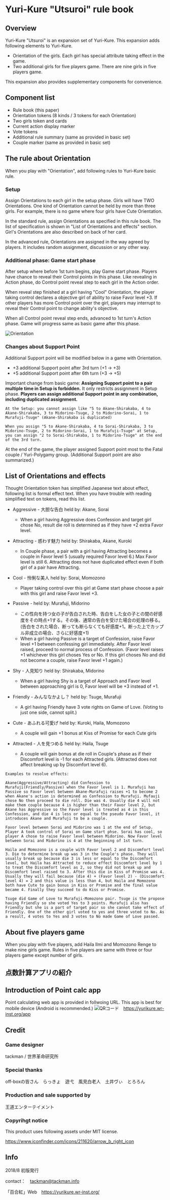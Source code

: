 # Yuri-Kure "Utsuroi" rule book

## Overview

Yuri-Kure "Utsuroi" is an expansion set of Yuri-Kure. This expansion adds following elements to Yuri-Kure.

- Orientation of the girls. Each girl has special attribute taking effect in the game.
- Two additional girls for five players game. There are nine girls in five players game.

This expansion also provides supplementary components for convenience.

## Component list

- Rule book (this paper)
- Orientation tokens (8 kinds / 3 tokens for each Orientation)
- Two girls token and cards
- Current action display marker
- Vote tokens
- Additional rule summary (same as provided in basic set)
- Couple marker (same as provided in basic set)

## The rule about Orientation

When you play with "Orientation", add following rules to Yuri-Kure basic rule.

### Setup

Assign Orientations to each girl in the setup phase. Girls will have TWO Orientations. One kind of Orientation cannot be held by more than three girls. For example, there is no game where four girls have Cute Orientation.

In the standard rule, assign Orientations as specified in this rule book. The list of specification is shown in "List of Orientations and effects" section. Girl's Orientations are also described on back of her card.

In the advanced rule, Orientations are assigned in the way agreed by players. It includes random assignment, discussion or any other way.

### Additional phase: Game start phase

After setup where before 1st turn begins, play Game start phase. Players have chance to reveal their Control points in this phase. Like revealing in Action phase, do Control point reveal step to each girl in the Action order.

When reveal step finished at a girl having "Cool" Orientation, the player taking control declares a objective girl of ability to raise Favor level +3. If other players has more Control point over the girl, players may interrupt to reveal their Control point to change ability's objective.

When all Control point reveal step ends, advanced to 1st turn's Action phase. Game will progress same as basic game after this phase.

![Orientation](img/seikou-en.png)

### Changes about Support Point

Additional Support point will be modified below in a game with Orientation.

- +3 additional Support point after 3rd turn (+1 -> +3)
- +5 additional Support point after 6th turn (+3 -> +5)

Important change from basic game: **Assigning Support point to a pair multiple time in Setup is forbidden.** It only restricts assignment in Setup phase. **Players can assign additional Support point in any combination, including duplicated assignment.**

```plaintext
At the Setup: you cannot assign like "5 to Akane-Shirakaba, 4 to Akane-Shirakaba, 3 to Midorino-Tsuge, 2 to Midorino-Sorai, 1 to Murafuji-Tsuge" (Akane-Shirakaba is duplicated)

When you assign "5 to Akane-Shirakaba, 4 to Sorai-Shirakaba, 3 to Midorino-Tsuge, 2 to Midorino-Sorai, 1 to Murafuji-Tsuge" at Setup, you can assign "2 to Sorai-Shirakaba, 1 to Midorino-Tsuge" at the end of the 3rd turn.

```

At the end of the game, the player assigned Support point most to the Fatal couple / Yuri-Polygamy group.
(Additional Support point are also summarized.)

## List of Orientations and effects

Thought Orientation token has simplified Japanese text about effect, following list is formal effect text. When you have trouble with reading simplified text on tokens, read this list.

- Aggressive - 大胆な告白 held by: Akane, Sorai
  - When a girl having Aggressive does Confession and target girl chose No, result die roll is determined as if they have +2 extra Favor level.

- Attracting - 惑わす魅力 held by: Shirakaba, Akane, Kuroki
  - In Couple phase, a pair with a girl having Attracting becomes a couple in Favor level 5 (usually required Favor level 6.) Max Favor level is still 6. Attracting does not have duplicated effect even if both girl of a pair have Attracting.

- Cool - 怜悧な美人 held by: Sorai, Momozono
  - Player taking control over this girl at Game start phase choose a pair with this girl and raise Favor level +3.

- Passive - held by: Murafuji, Midorino
  - この性向を持つ女の子が告白された時、告白をした女の子との間の好感度をその時点+1する。その後、通常の告白を受けた場合の処理の移る。(告白をされた場合、断っても断らなくても好感度+1。断った上でカップル非成立の場合、さらに好感度+1)
  - When a girl having Passive is a target of Confession, raise Favor level +1 between confessing girl immediately. After Favor level raised, proceed to normal process of Confession. (Favor level raises +1 whichever this girl choses Yes or No. If this girl choses No and did not become a couple, raise Favor level +1 again.)

- Shy - 人見知り held by: Shirakaba, Midorino
  - When a girl having Shy is a target of Approach and Favor level between approaching girl is 0, Favor level will be +3 instead of +1.

- Friendly - みんななかよし？ held by: Tsuge, Murafuji
  - A girl having Friendly have 3 vote rights on Game of Love. (Voting to just one side, cannot split.)

- Cute - あふれる可愛げ held by: Kuroki, Haila, Momozono
  - A couple will gain +1 bonus at Kiss of Promise for each Cute girls

- Attracted - 人を見つめる held by: Haila, Tsuge
  - A couple will gain bonus at die roll in Couple's phase as if their Discomfort level is -1 for each Attracted girls. (Attracted does not affect breaking up by Discomfort level 6).

```plaintext
Examples to resolve effects:

Akane(Aggressive/Attracting) did Confession to Murafuji(Friendly/Passive) when the Favor level is 1. Murafuji has Passive so Favor level between Akane-Murafuji raises +1 to become 2 when Akane's action is determined as Confession to Murafuji. Mufauji chose No then proceed to die roll. Die was 4. Usually die 4 will not make them couple because 4 is higher than their Favor level 2, but Akane has Aggressive so the Favor level is treated as 4 in this Confession, and die 4 is less or equal to the pseudo Favor level, it introduces Akane and Murafuji to be a couple.

Favor level between Sorai and Midorino was 1 at the end of Setup. Player A took control of Sorai on Game start phse. Sorai has cool, so player A chose to raise Favor level between Midorino. Now Favor level between Sorai and Midorino is 4 at the beginning of 1st turn.

Haila and Momozono is a couple with Favor level 2 and Discomfort level 3. Die to determine break up was 3 in the Couple's phase. They will usually break up because die 3 is less or equal to the Discomfort level, but Haila has Attracted to reduce effect Discomfort level by 1 to treat the Discomfort level as 2, so they did not break up and Discomfort level raised to 3. After this die in Kiss of Promise was 4. Usually they will fail because (die 4) + (Favor level 2) - (Discomfort level 4) = 2 and this value is less than 4, but Haila and Momozono both have Cute to gain bonus in Kiss or Promise and the final value became 4. Finally they succeed to do Kiss or Promise.

Tsuge did Game of Love to Murafuji-Momozono pair. Tsuge is the propose having Friendly so she voted Yes to 3 points. Murafuji also has Friendly but she is a part of target pair so she cannot take effect of Friendly. One of the other girl voted to yes and three voted to No. As a result, 4 votes to Yes and 3 votes to No made Game of Love passed.
```

## About five players game

When you play with five players, add Haila Ilmi and Momozono Renge to make nine girls game. Rules in five players are same with three or four players game except number of girls.


## 点数計算アプリの紹介
## Introduction of Point calc app

Point calculating web app is provided in follwoing URL. This app is best for mobile device (Android is recommended.)
![QRコード](img/app-qr.png)　<https://yurikure.wr-inst.org/app>

## Credit

### Game designer

tackman / 世界革命研究所

### Special thanks

off-boxの皆さん　らっきょ　遊弋　風見白老人　土井ヴぃ　とろろん

### Production and sale supported by
王道エンターテイメント

### Copyrihgt notice

This product uses following assets under MIT license.

<https://www.iconfinder.com/icons/211620/arrow_b_right_icon>

## Info

2018/8 初版発行

contact：　tackman@tackman.info

「百合紅」Web　<https://yurikure.wr-inst.org/>